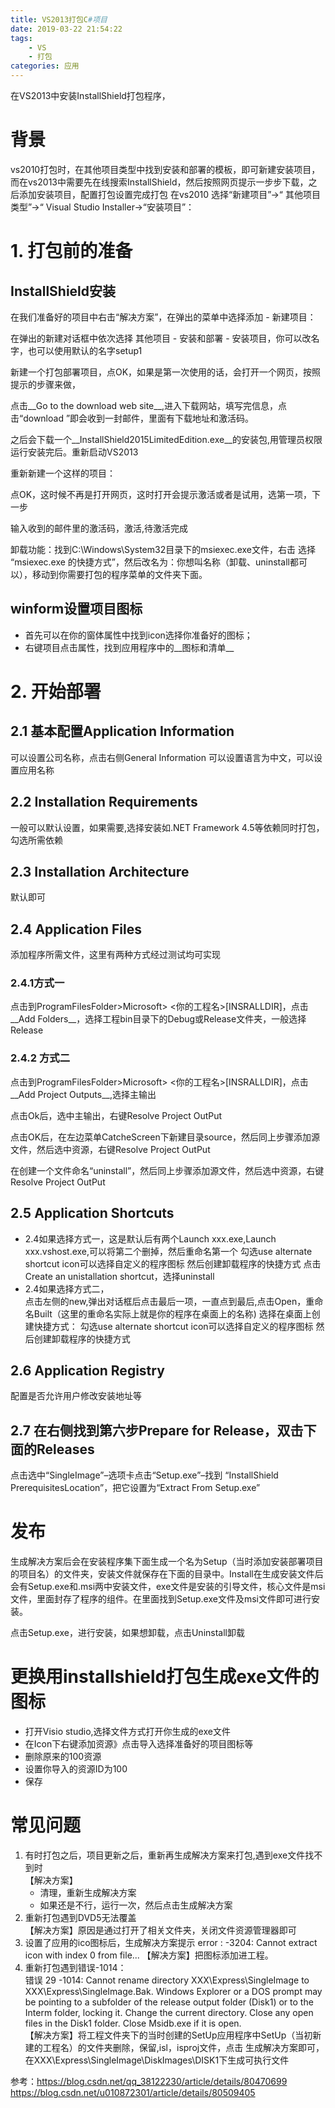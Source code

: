 ```yaml
---
title: VS2013打包C#项目
date: 2019-03-22 21:54:22
tags: 
    - VS
    - 打包
categories: 应用
---
```

在VS2013中安装InstallShield打包程序，
<!--more-->
# 背景
vs2010打包时，在其他项目类型中找到安装和部署的模板，即可新建安装项目，而在vs2013中需要先在线搜索InstallShield，然后按照网页提示一步步下载，之后添加安装项目，配置打包设置完成打包
 在vs2010 选择“新建项目”→“ 其他项目类型”→“ Visual Studio Installer→“安装项目”：
# 1. 打包前的准备
## InstallShield安装
在我们准备好的项目中右击“解决方案”，在弹出的菜单中选择添加 - 新建项目：
 
在弹出的新建对话框中依次选择 其他项目 - 安装和部署 - 安装项目，你可以改名字，也可以使用默认的名字setup1

新建一个打包部署项目，点OK，如果是第一次使用的话，会打开一个网页，按照提示的步骤来做，

点击__Go to the download web site__,进入下载网站，填写完信息，点击“download ”即会收到一封邮件，里面有下载地址和激活码。

之后会下载一个__InstallShield2015LimitedEdition.exe__的安装包,用管理员权限运行安装完后。重新启动VS2013

重新新建一个这样的项目：

点OK，这时候不再是打开网页，这时打开会提示激活或者是试用，选第一项，下一步

输入收到的邮件里的激活码，激活,待激活完成

卸载功能：找到C:\Windows\System32目录下的msiexec.exe文件，右击 选择 “msiexec.exe 的快捷方式”，然后改名为：你想叫名称（卸载、uninstall都可以），移动到你需要打包的程序菜单的文件夹下面。
## winform设置项目图标
   - 首先可以在你的窗体属性中找到icon选择你准备好的图标；
   - 右键项目点击属性，找到应用程序中的__图标和清单__


# 2. 开始部署
## 2.1 基本配置Application Information
   可以设置公司名称，点击右侧General Information 可以设置语言为中文，可以设置应用名称
## 2.2 Installation Requirements
   一般可以默认设置，如果需要,选择安装如.NET Framework 4.5等依赖同时打包，勾选所需依赖
## 2.3 Installation Architecture
   默认即可
## 2.4 Application Files
   添加程序所需文件，这里有两种方式经过测试均可实现
### 2.4.1方式一
   点击到ProgramFilesFolder>Microsoft> <你的工程名>[INSRALLDIR]，点击__Add Folders__，选择工程bin目录下的Debug或Release文件夹，一般选择Release
### 2.4.2 方式二
   点击到ProgramFilesFolder>Microsoft> <你的工程名>[INSRALLDIR]，点击__Add Project Outputs__,选择主输出
   
   点击Ok后，选中主输出，右键Resolve Project OutPut
   
   点击OK后，在左边菜单CatcheScreen下新建目录source，然后同上步骤添加源文件，然后选中资源，右键Resolve Project OutPut
   
   在创建一个文件命名“uninstall”，然后同上步骤添加源文件，然后选中资源，右键Resolve Project OutPut
## 2.5 Application Shortcuts
   + 2.4如果选择方式一，这是默认后有两个Launch xxx.exe,Launch xxx.vshost.exe,可以将第二个删掉，然后重命名第一个
      勾选use alternate shortcut icon可以选择自定义的程序图标
      然后创建卸载程序的快捷方式
      点击Create an unistallation shortcut，选择uninstall
   + 2.4如果选择方式二，  
       点击左侧的new,弹出对话框后点击最后一项，一直点到最后,点击Open，重命名Built（这里的重命名实际上就是你的程序在桌面上的名称) 选择在桌面上创建快捷方式：
      勾选use alternate shortcut icon可以选择自定义的程序图标
           然后创建卸载程序的快捷方式
## 2.6  Application Registry
   配置是否允许用户修改安装地址等
## 2.7 在右侧找到第六步Prepare for Release，双击下面的Releases
  点击选中“SingleImage”–选项卡点击“Setup.exe”–找到 “InstallShield PrerequisitesLocation”，把它设置为“Extract From Setup.exe”   
# 发布
  生成解决方案后会在安装程序集下面生成一个名为Setup（当时添加安装部署项目的项目名）的文件夹，安装文件就保存在下面的目录中。Install在生成安装文件后会有Setup.exe和.msi两中安装文件，exe文件是安装的引导文件，核心文件是msi文件，里面封存了程序的组件。在里面找到Setup.exe文件及msi文件即可进行安装。

 点击Setup.exe，进行安装，如果想卸载，点击Uninstall卸载
# 更换用installshield打包生成exe文件的图标
  - 打开Visio studio,选择文件方式打开你生成的exe文件
  - 在Icon下右键添加资源》点击导入选择准备好的项目图标等
  - 删除原来的100资源
  - 设置你导入的资源ID为100
  - 保存
# 常见问题
  1. 有时打包之后，项目更新之后，重新再生成解决方案来打包,遇到exe文件找不到时  
      【解决方案】
      + 清理，重新生成解决方案
      + 如果还是不行，运行一次，然后点击生成解决方案
  2. 重新打包遇到DVD5无法覆盖  
      【解决方案】原因是通过打开了相关文件夹，关闭文件资源管理器即可
  3. 设置了应用的ico图标后，生成解决方案提示 error : -3204: Cannot extract icon with index 0 from file...
      【解决方案】把图标添加进工程。
  4. 重新打包遇到错误-1014：     
     错误	29	-1014: Cannot rename directory XXX\Express\SingleImage to XXX\Express\SingleImage.Bak. 
     Windows Explorer or a DOS prompt may be pointing to a subfolder of the release output folder (Disk1) or to the Interm folder, locking it. Change the current directory. Close any open files in the Disk1 folder. Close Msidb.exe if it is open.  
    【解决方案】将工程文件夹下的当时创建的SetUp应用程序中SetUp（当初新建的工程名）的文件夹删除，保留,isl，isproj文件，点击 生成解决方案即可，在XXX\Express\SingleImage\DiskImages\DISK1下生成可执行文件
      
参考：https://blog.csdn.net/qq_38122230/article/details/80470699
https://blog.csdn.net/u010872301/article/details/80509405

